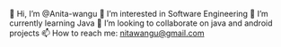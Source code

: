 👋 Hi, I’m @Anita-wangu
👀 I’m interested in Software Engineering
🌱 I’m currently learning Java
💞️ I’m looking to collaborate on java and android projects
📫 How to reach me: nitawangu@gmail.com
<!--
**Anita-wangu/Anita-wangu** is a ✨ _special_ ✨ repository because its `README.md` (this file) appears on your GitHub profile.

Here are some ideas to get you started:

- 🔭 I’m currently working on ...
- 🌱 I’m currently learning ...
- 👯 I’m looking to collaborate on ...
- 🤔 I’m looking for help with ...
- 💬 Ask me about ...
- 📫 How to reach me: ...
- 😄 Pronouns: ...
- ⚡ Fun fact: ...
-->
